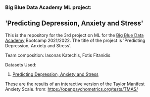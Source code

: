 
### Big Blue Data Academy ML project: 

## 'Predicting Depression, Anxiety and Stress'

This is the repository for the 3rd project on ML for 
the [Big Blue Data Academy](https://bigblue.academy/en) Bootcamp 2021/2022. 
The title of the project is 
'Predicting Depression, Anxiety and Stress'. 

Team composition: Iasonas Katechis, Fotis Fitanidis

Datasets Used:
1. [Predicting Depression, Anxiety and Stress](https://www.kaggle.com/yamqwe/depression-anxiety-stress-scales)

These are the results of an interactive version of the Taylor Manifest Anxiety Scale.
from: https://openpsychometrics.org/tests/TMAS/
